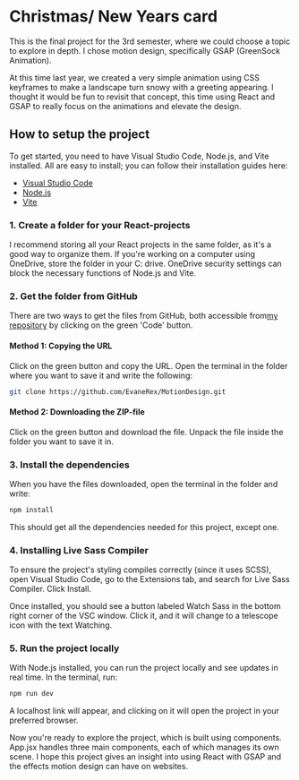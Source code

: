 # Christmas/ New Years card

This is the final project for the 3rd semester, where we could choose a topic to explore in depth. I chose motion design, specifically GSAP (GreenSock Animation).

At this time last year, we created a very simple animation using CSS keyframes to make a landscape turn snowy with a greeting appearing. I thought it would be fun to revisit that concept, this time using React and GSAP to really focus on the animations and elevate the design.

## How to setup the project

To get started, you need to have Visual Studio Code, Node.js, and Vite installed. All are easy to install; you can follow their installation guides here:

- [Visual Studio Code](https://code.visualstudio.com/)
- [Node.js](https://nodejs.org/en/download/package-manager)
- [Vite](https://vite.dev/)

### 1. Create a folder for your React-projects

I recommend storing all your React projects in the same folder, as it's a good way to organize them. If you're working on a computer using OneDrive, store the folder in your C: drive. OneDrive security settings can block the necessary functions of Node.js and Vite.

### 2. Get the folder from GitHub

There are two ways to get the files from GitHub, both accessible from[my repository](https://github.com/EvaneRex/MotionDesign) by clicking on the green 'Code' button.

#### Method 1: Copying the URL

Click on the green button and copy the URL.
Open the terminal in the folder where you want to save it and write the following:

```bash
git clone https://github.com/EvaneRex/MotionDesign.git
```

#### Method 2: Downloading the ZIP-file

Click on the green button and download the file.
Unpack the file inside the folder you want to save it in.

### 3. Install the dependencies

When you have the files downloaded, open the terminal in the folder and write:

```bash
npm install
```

This should get all the dependencies needed for this project, except one.

### 4. Installing Live Sass Compiler

To ensure the project's styling compiles correctly (since it uses SCSS), open Visual Studio Code, go to the Extensions tab, and search for Live Sass Compiler. Click Install.

Once installed, you should see a button labeled Watch Sass in the bottom right corner of the VSC window. Click it, and it will change to a telescope icon with the text Watching.

### 5. Run the project locally

With Node.js installed, you can run the project locally and see updates in real time. In the terminal, run:

```bash
npm run dev
```

A localhost link will appear, and clicking on it will open the project in your preferred browser.

Now you're ready to explore the project, which is built using components. App.jsx handles three main components, each of which manages its own scene. I hope this project gives an insight into using React with GSAP and the effects motion design can have on websites.
